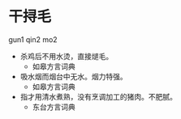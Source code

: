 



# 干挦毛
gun1 qin2 mo2
+ 杀鸡后不用水烫，直接煺毛。
  * 如皋方言词典
+ 吸水烟而烟台中无水。烟力特强。
  * 如皋方言词典
+ 指才用清水煮熟，没有烹调加工的猪肉。不肥腻。
  * 东台方言词典
